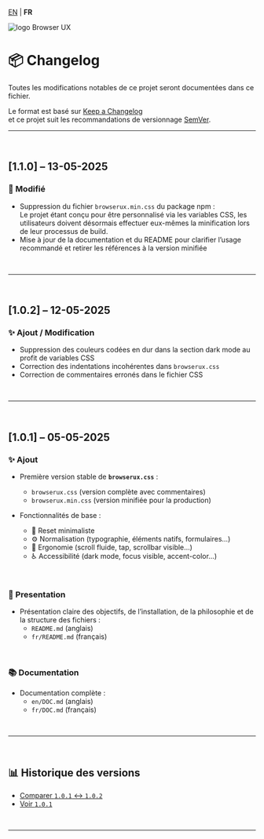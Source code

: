 [EN](../en/CHANGELOG.md) | **FR**

<div>
  <img src="https://browserux.com/assets/images/browser-ui-logo-150x150.png" alt="logo Browser UX"/>
</div>

# 📦 Changelog

Toutes les modifications notables de ce projet seront documentées dans ce fichier.

Le format est basé sur [Keep a Changelog](https://keepachangelog.com/fr/1.0.0/)  
et ce projet suit les recommandations de versionnage [SemVer](https://semver.org/lang/fr/).

---

<br>

## [1.1.0] – 13-05-2025

### 🔧 Modifié

- Suppression du fichier `browserux.min.css` du package npm :   
  Le projet étant conçu pour être personnalisé via les variables CSS, les utilisateurs doivent désormais effectuer eux-mêmes la minification lors de leur processus de build.
- Mise à jour de la documentation et du README pour clarifier l’usage recommandé et retirer les références à la version minifiée

<br>

---

<br>

## [1.0.2] – 12-05-2025

### ✨ Ajout / Modification

- Suppression des couleurs codées en dur dans la section dark mode au profit de variables CSS
- Correction des indentations incohérentes dans `browserux.css`
- Correction de commentaires erronés dans le fichier CSS

<br>

---

<br>

## [1.0.1] – 05-05-2025

### ✨ Ajout

- Première version stable de **`browserux.css`** :
  - `browserux.css` (version complète avec commentaires)
  - `browserux.min.css` (version minifiée pour la production)

- Fonctionnalités de base :
  - 🔄 Reset minimaliste
  - ⚙️ Normalisation (typographie, éléments natifs, formulaires…)
  - 🧩 Ergonomie (scroll fluide, tap, scrollbar visible…)
  - ♿ Accessibilité (dark mode, focus visible, accent-color…)

<br>

### 📘 Presentation

- Présentation claire des objectifs, de l’installation, de la philosophie et de la structure des fichiers : 
  - `README.md` (anglais)
  - `fr/README.md` (français)

<br>

### 📚 Documentation

- Documentation complète :
  - `en/DOC.md` (anglais)
  - `fr/DOC.md` (français)

<br>

---

<br>

## 📊 Historique des versions

- [Comparer `1.0.1` ↔ `1.0.2`](https://github.com/Effeilo/browserux.css/compare/1.0.1...HEAD)
- [Voir `1.0.1`](https://github.com/Effeilo/browserux.css/releases/tag/1.0.1)

<br>

---